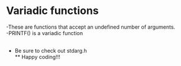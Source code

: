 # Variadic functions

-These are functions that accept an undefined number of arguments.<br>
-PRINTF() is a variadic function<br>
<br>
* Be sure to check out stdarg.h<br/>
** Happy coding!!!
